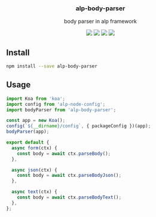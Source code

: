 <h3 align="center">
  alp-body-parser
</h3>

<p align="center">
  body parser in alp framework
</p>

<p align="center">
  <a href="https://npmjs.org/package/alp-body-parser"><img src="https://img.shields.io/npm/v/alp-body-parser.svg?style=flat-square"></a>
  <a href="https://npmjs.org/package/alp-body-parser"><img src="https://img.shields.io/npm/dw/alp-body-parser.svg?style=flat-square"></a>
  <a href="https://npmjs.org/package/alp-body-parser"><img src="https://img.shields.io/node/v/alp-body-parser.svg?style=flat-square"></a>
  <a href="https://npmjs.org/package/alp-body-parser"><img src="https://img.shields.io/npm/types/alp-body-parser.svg?style=flat-square"></a>
</p>

## Install

```bash
npm install --save alp-body-parser
```

## Usage

```js
import Koa from 'koa';
import config from 'alp-node-config';
import bodyParser from 'alp-body-parser';

const app = new Koa();
config(`${__dirname}/config`, { packageConfig })(app);
bodyParser(app);
```

```js
export default {
  async form(ctx) {
    const body = await ctx.parseBody();
  },

  async json(ctx) {
    const body = await ctx.parseBodyJson();
  },

  async text(ctx) {
    const body = await ctx.parseBodyText();
  },
};
```
